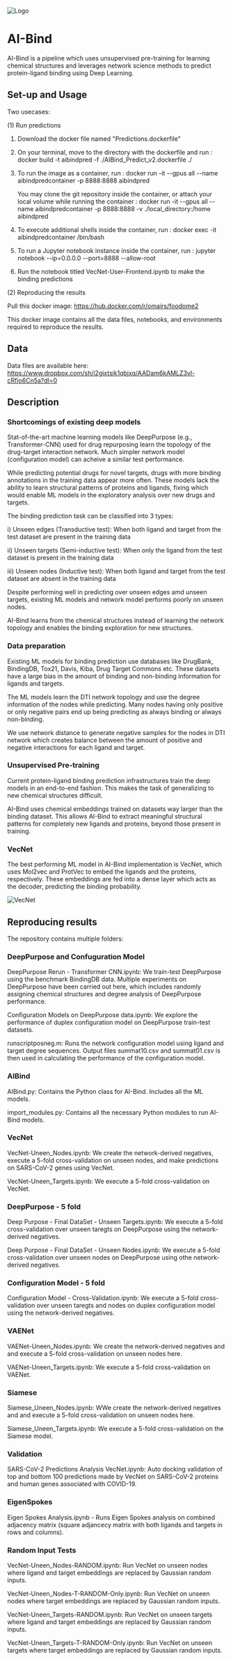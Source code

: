 ![Logo](https://github.com/ChatterjeeAyan/AI-Bind/blob/main/Images/NetSci_Logo.png)

# AI-Bind

AI-Bind is a pipeline which uses unsupervised pre-training for learning chemical structures and leverages network science methods to predict protein-ligand binding using Deep Learning. 

## Set-up and Usage

Two usecases:

(1) Run predictions  

1. Download the docker file named "Predictions.dockerfile"
2. On your terminal, move to the directory with the dockerfile and run : 
	docker build -t aibindpred -f ./AIBind_Predict_v2.dockerfile ./
3. To run the image as a container, run : 
	docker run -it --gpus all --name aibindpredcontainer -p 8888:8888 aibindpred

	You may clone the git repository inside the container, or attach your local volume while running the container :
	docker run -it --gpus all --name aibindpredcontainer -p 8888:8888 -v ./local_directory:/home aibindpred

4. To execute additional shells inside the container, run : 
	docker exec -it aibindpredcontainer /bin/bash
5. To run a Jupyter notebook instance inside the container, run :
	jupyter notebook --ip=0.0.0.0 --port=8888 --allow-root
6. Run the notebook titled VecNet-User-Frontend.ipynb to make the binding predictions


(2) Reproducing the results 

Pull this docker image: https://hub.docker.com/r/omairs/foodome2

This docker image contains all the data files, notebooks, and environments required to reproduce the results. 

## Data

Data files are available here: https://www.dropbox.com/sh/i2gixtsik1qbjxq/AADam6kAMLZ3vl-cRfjo6Cn5a?dl=0

## Description 

### Shortcomings of existing deep models

Stat-of-the-art machine learning models like DeepPurpose (e.g., Transformer-CNN) used for drug repurposing learn the topology of the drug-target interaction network. Much simpler network model (configuration model) can acheive a similar test performance.

While predicting potential drugs for novel targets, drugs with more binding annotations in the training data appear more often. These models lack the ability to learn structural patterns of proteins and ligands, fixing which would enable ML models in the exploratory analysis over new drugs and targets.

The binding prediction task can be classified into 3 types: 

i) Unseen edges (Transductive test): When both ligand and target from the test dataset are present in the training data

ii) Unseen targets (Semi-inductive test): When only the ligand from the test dataset is present in the training data

iii) Unseen nodes (Inductive test): When both ligand and target from the test dataset are absent in the training data

Despite performing well in predicting over unseen edges amd unseen targets, existing ML models and network model performs poorly on unseen nodes. 

AI-Bind learns from the chemical structures instead of learning the network topology and enables the binding exploration for new structures.

### Data preparation

Existing ML models for binding prediction use databases like DrugBank, BindingDB, Tox21, Davis, Kiba, Drug Target Commons etc. These datasets have a large bias in the amount of binding and non-binding information for ligands and targets.

The ML models learn the DTI network topology and use the degree information of the nodes while predicting. Many nodes having only positive or only negative pairs end up being predicting as always binding or always non-binding. 

We use network distance to generate negative samples for the nodes in DTI network which creates balance between the amount of positive and negative interactions for each ligand and target.

### Unsupervised Pre-training

Current protein-ligand binding prediction infrastructures train the deep models in an end-to-end fashion. This makes the task of generalizing to new chemical structures difficult. 

AI-Bind uses chemical embeddings trained on datasets way larger than the binding dataset. This allows AI-Bind to extract meaningful structural patterns for completely new ligands and proteins, beyond those present in training. 

### VecNet

The best performing ML model in AI-Bind implementation is VecNet, which uses Mol2vec and ProtVec to embed the ligands and the proteins, respectively. These embeddings are fed into a dense layer which acts as the decoder, predicting the binding probability.

![VecNet](https://github.com/ChatterjeeAyan/AI-Bind/blob/main/Images/GitHub_Diagram.png)

## Reproducing results

The repository contains multiple folders: 

### DeepPurpose and Confuguration Model

DeepPurpose Rerun - Transformer CNN.ipynb: We train-test DeepPurpose using the benchmark BindingDB data. Multiple experiments on DeepPurpose have been carried out here, which includes randomly assigning chemical structures and degree analysis of DeepPurpose performance.

Configuration Models on DeepPurpose data.ipynb: We explore the performance of duplex configuration model on DeepPurpose train-test datasets.

runscriptposneg.m: Runs the network configuration model using ligand and target degree sequences. Output files summat10.csv and summat01.csv is then used in calculating the performance of the configuration model.

### AIBind

AIBind.py: Contains the Python class for AI-Bind. Includes all the ML models. 

import_modules.py: Contains all the necessary Python modules to run AI-Bind models. 

### VecNet

VecNet-Uneen_Nodes.ipynb: We create the network-derived negatives, execute a 5-fold cross-validation on unseen nodes, and make predictions on SARS-CoV-2 genes using VecNet.

VecNet-Uneen_Targets.ipynb: We execute a 5-fold cross-validation on VecNet.

### DeepPurpose - 5 fold

Deep Purpose - Final DataSet - Unseen Targets.ipynb: We execute a 5-fold cross-validation over unseen taregts on DeepPurpose using the network-derived negatives.

Deep Purpose - Final DataSet - Unseen Nodes.ipynb: We execute a 5-fold cross-validation over unseen nodes on DeepPurpose using othe network-derived negatives.

### Configuration Model - 5 fold

Configuration Model - Cross-Validation.ipynb: We execute a 5-fold cross-validation over unseen taregts and nodes on duplex configuration model using the network-derived negatives.

### VAENet

VAENet-Uneen_Nodes.ipynb: We create the network-derived negatives and and execute a 5-fold cross-validation on unseen nodes here.

VAENet-Uneen_Targets.ipynb: We execute a 5-fold cross-validation on VAENet.

### Siamese

Siamese_Uneen_Nodes.ipynb: WWe create the network-derived negatives and and execute a 5-fold cross-validation on unseen nodes here.

Siamese_Uneen_Targets.ipynb: We execute a 5-fold cross-validation on the Siamese model.

### Validation

SARS-CoV-2 Predictions Analysis VecNet.ipynb: Auto docking validation of top and bottom 100 predictions made by VecNet on SARS-CoV-2 proteins and human genes associated with COVID-19.

### EigenSpokes

Eigen Spokes Analysis.ipynb - Runs Eigen Spokes analysis on combined adjacency matrix (square adjancecy matrix with both ligands and targets in rows and columns). 

### Random Input Tests

VecNet-Uneen_Nodes-RANDOM.ipynb: Run VecNet on unseen nodes where ligand and target embeddings are replaced by Gaussian random inputs.

VecNet-Uneen_Nodes-T-RANDOM-Only.ipynb: Run VecNet on unseen nodes where target embeddings are replaced by Gaussian random inputs.

VecNet-Uneen_Targets-RANDOM.ipynb: Run VecNet on unseen targets where ligand and target embeddings are replaced by Gaussian random inputs.

VecNet-Uneen_Targets-T-RANDOM-Only.ipynb: Run VecNet on unseen targets where target embeddings are replaced by Gaussian random inputs.












